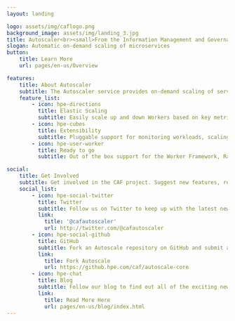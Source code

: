 ```yaml
---
layout: landing

logo: assets/img/caflogo.png
background_image: assets/img/landing_3.jpg
title: Autoscaler<br><small>From the Information Management and Governance Research and Development Team at Hewlett Packard Enterprise</small>
slogan: Automatic on-demand scaling of microservices
button:
    title: Learn More
    url: pages/en-us/Overview

features:
    title: About Autoscaler
    subtitle: The Autoscaler service provides on-demand scaling of services, allowing you to efficiently dedicate resources where they are needed most in your Mesos cluster and minimizing costs and ensuring user satisfaction.
    feature_list:
        - icon: hpe-directions
          title: Elastic Scaling
          subtitle: Easily scale up and down Workers based on key metrics. Allocate resources where they are needed most.
        - icon: hpe-cubes
          title: Extensibility
          subtitle: Pluggable support for monitoring workloads, scaling decisions and scaling commands allows the Autoscaler to be used in many different environments.
        - icon: hpe-user-worker
          title: Ready to go
          subtitle: Out of the box support for the Worker Framework, RabbitMQ and Marathon makes it easy to start scaling today!

social:
    title: Get Involved
    subtitle: Get involved in the CAF project. Suggest new features, report issues or take part in development.
    social_list:
        - icon: hpe-social-twitter
          title: Twitter
          subtitle: Follow us on Twitter to keep up with the latest news and updates from the team or to get in touch with us!
          link:
            title: '@cafautoscaler'
            url: http://twitter.com/@cafautoscaler
        - icon: hpe-social-github
          title: GitHub
          subtitle: Fork an Autoscale repository on GitHub and submit a pull request to help contribute to the project! Or if you have discovered an issue, report it to us.
          link:
            title: Fork Autoscale 
            url: https://github.hpe.com/caf/autoscale-core
        - icon: hpe-chat
          title: Blog
          subtitle: Follow our blog to find out all of the exciting news and announcements regarding Autoscaling.
          link:
            title: Read More Here
            url: pages/en-us/blog/index.html
---
```

